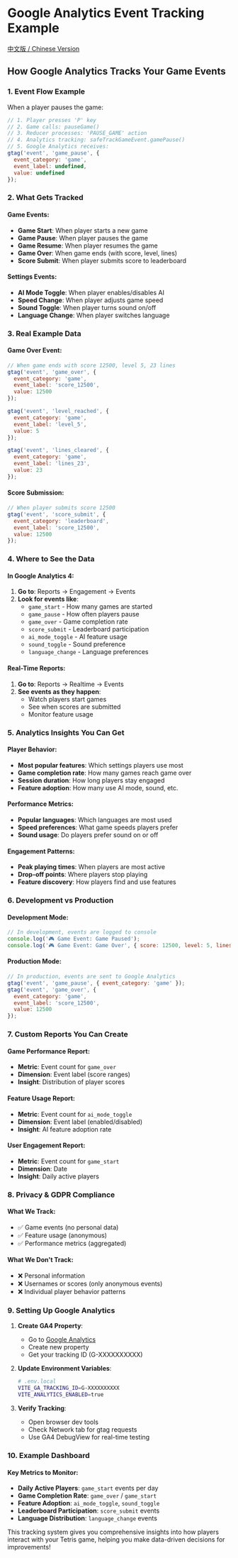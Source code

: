 # Google Analytics Event Tracking Example

[中文版 / Chinese Version](../zh/ANALYTICS_EXAMPLE_CN.md)

## How Google Analytics Tracks Your Game Events

### 1. **Event Flow Example**

When a player pauses the game:

```javascript
// 1. Player presses 'P' key
// 2. Game calls: pauseGame()
// 3. Reducer processes: 'PAUSE_GAME' action
// 4. Analytics tracking: safeTrackGameEvent.gamePause()
// 5. Google Analytics receives:
gtag('event', 'game_pause', {
  event_category: 'game',
  event_label: undefined,
  value: undefined
});
```

### 2. **What Gets Tracked**

#### Game Events:
- **Game Start**: When player starts a new game
- **Game Pause**: When player pauses the game
- **Game Resume**: When player resumes the game
- **Game Over**: When game ends (with score, level, lines)
- **Score Submit**: When player submits score to leaderboard

#### Settings Events:
- **AI Mode Toggle**: When player enables/disables AI
- **Speed Change**: When player adjusts game speed
- **Sound Toggle**: When player turns sound on/off
- **Language Change**: When player switches language

### 3. **Real Example Data**

#### Game Over Event:
```javascript
// When game ends with score 12500, level 5, 23 lines
gtag('event', 'game_over', {
  event_category: 'game',
  event_label: 'score_12500',
  value: 12500
});

gtag('event', 'level_reached', {
  event_category: 'game', 
  event_label: 'level_5',
  value: 5
});

gtag('event', 'lines_cleared', {
  event_category: 'game',
  event_label: 'lines_23', 
  value: 23
});
```

#### Score Submission:
```javascript
// When player submits score 12500
gtag('event', 'score_submit', {
  event_category: 'leaderboard',
  event_label: 'score_12500',
  value: 12500
});
```

### 4. **Where to See the Data**

#### In Google Analytics 4:

1. **Go to**: Reports → Engagement → Events
2. **Look for events like**:
   - `game_start` - How many games are started
   - `game_pause` - How often players pause
   - `game_over` - Game completion rate
   - `score_submit` - Leaderboard participation
   - `ai_mode_toggle` - AI feature usage
   - `sound_toggle` - Sound preference
   - `language_change` - Language preferences

#### Real-Time Reports:

1. **Go to**: Reports → Realtime → Events
2. **See events as they happen**:
   - Watch players start games
   - See when scores are submitted
   - Monitor feature usage

### 5. **Analytics Insights You Can Get**

#### Player Behavior:
- **Most popular features**: Which settings players use most
- **Game completion rate**: How many games reach game over
- **Session duration**: How long players stay engaged
- **Feature adoption**: How many use AI mode, sound, etc.

#### Performance Metrics:
- **Popular languages**: Which languages are most used
- **Speed preferences**: What game speeds players prefer
- **Sound usage**: Do players prefer sound on or off

#### Engagement Patterns:
- **Peak playing times**: When players are most active
- **Drop-off points**: Where players stop playing
- **Feature discovery**: How players find and use features

### 6. **Development vs Production**

#### Development Mode:
```javascript
// In development, events are logged to console
console.log('🎮 Game Event: Game Paused');
console.log('🎮 Game Event: Game Over', { score: 12500, level: 5, lines: 23 });
```

#### Production Mode:
```javascript
// In production, events are sent to Google Analytics
gtag('event', 'game_pause', { event_category: 'game' });
gtag('event', 'game_over', { 
  event_category: 'game', 
  event_label: 'score_12500', 
  value: 12500 
});
```

### 7. **Custom Reports You Can Create**

#### Game Performance Report:
- **Metric**: Event count for `game_over`
- **Dimension**: Event label (score ranges)
- **Insight**: Distribution of player scores

#### Feature Usage Report:
- **Metric**: Event count for `ai_mode_toggle`
- **Dimension**: Event label (enabled/disabled)
- **Insight**: AI feature adoption rate

#### User Engagement Report:
- **Metric**: Event count for `game_start`
- **Dimension**: Date
- **Insight**: Daily active players

### 8. **Privacy & GDPR Compliance**

#### What We Track:
- ✅ Game events (no personal data)
- ✅ Feature usage (anonymous)
- ✅ Performance metrics (aggregated)

#### What We Don't Track:
- ❌ Personal information
- ❌ Usernames or scores (only anonymous events)
- ❌ Individual player behavior patterns

### 9. **Setting Up Google Analytics**

1. **Create GA4 Property**:
   - Go to [Google Analytics](https://analytics.google.com)
   - Create new property
   - Get your tracking ID (G-XXXXXXXXXX)

2. **Update Environment Variables**:
   ```bash
   # .env.local
   VITE_GA_TRACKING_ID=G-XXXXXXXXXX
   VITE_ANALYTICS_ENABLED=true
   ```

3. **Verify Tracking**:
   - Open browser dev tools
   - Check Network tab for gtag requests
   - Use GA4 DebugView for real-time testing

### 10. **Example Dashboard**

#### Key Metrics to Monitor:
- **Daily Active Players**: `game_start` events per day
- **Game Completion Rate**: `game_over` / `game_start`
- **Feature Adoption**: `ai_mode_toggle`, `sound_toggle`
- **Leaderboard Participation**: `score_submit` events
- **Language Distribution**: `language_change` events

This tracking system gives you comprehensive insights into how players interact with your Tetris game, helping you make data-driven decisions for improvements! 